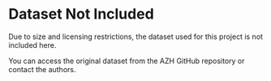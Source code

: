 # Dataset Not Included

Due to size and licensing restrictions, the dataset used for this project is not included here.

You can access the original dataset from the AZH GitHub repository or contact the authors.